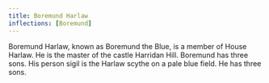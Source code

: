 ```yaml
---
title: Boremund Harlaw
inflections: [Boremund]
---
```


Boremund Harlaw, known as Boremund the Blue, is a member of House Harlaw. He is the master of the castle Harridan Hill. Boremund has three sons. His person sigil is the Harlaw scythe on a pale blue field. He has three sons.


